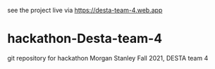 see the project live via 
https://desta-team-4.web.app

# hackathon-Desta-team-4
git repository for hackathon Morgan Stanley Fall 2021, DESTA team 4 
